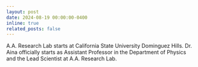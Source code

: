 ```yaml
---
layout: post
date: 2024-08-19 00:00:00-0400
inline: true
related_posts: false
---
```


A.A. Research Lab starts at California State University Dominguez Hills. Dr. Aina officially starts as Assistant Professor in the Department of Physics and the Lead Scientist at A.A. Research Lab.

